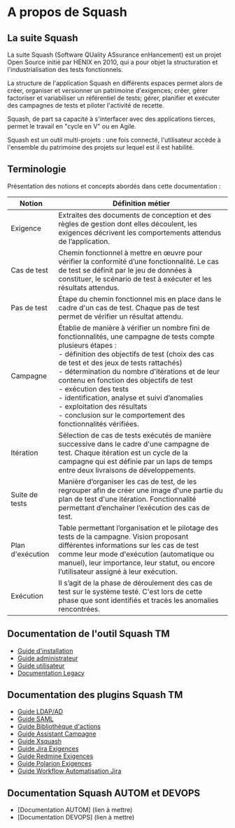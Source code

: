 # A propos de Squash

## La suite Squash

La suite Squash (Software QUality ASsurance enHancement) est un projet Open Source initié par HENIX en 2010, qui a pour objet la structuration et l'industrialisation des tests fonctionnels.

La structure de l'application Squash en différents espaces permet alors de créer, organiser et versionner un patrimoine d'exigences; créer, gérer factoriser et variabiliser un référentiel de tests; gérer, planifier et exécuter des campagnes de tests et piloter l'activité de recette.

Squash, de part sa capacité à s'interfacer avec des applications tierces, permet le travail en "cycle en V" ou en Agile.

Squash est un outil multi-projets : une fois connecté, l'utilisateur accède à l'ensemble du patrimoine des projets sur lequel est il est habilité.

## Terminologie

Présentation des notions et concepts abordés dans cette documentation :

|Notion|Définition métier
|--|--|
|Exigence|Extraites des documents de conception et des règles de gestion dont elles découlent, les exigences décrivent les comportements attendus de l’application.
|Cas de test|Chemin fonctionnel à mettre en œuvre pour vérifier la conformité d’une fonctionnalité. Le cas de test se définit par le jeu de données à constituer, le scénario de test à exécuter et les résultats attendus.
|Pas de test|Étape du chemin fonctionnel mis en place dans le cadre d'un cas de test. Chaque pas de test permet de vérifier un résultat attendu.
|Campagne|Établie de manière à vérifier un nombre fini de fonctionnalités, une campagne de tests compte plusieurs étapes : <br/>- définition des objectifs de test (choix des cas de test et des jeux de tests rattachés)<br/>- détermination du nombre d'itérations et de leur contenu en fonction des objectifs de test <br/>- exécution des tests<br/>- identification, analyse et suivi d’anomalies <br/>- exploitation des résultats <br/>- conclusion sur le comportement des fonctionnalités vérifiées.
|Itération|Sélection de cas de tests exécutés de manière successive dans le cadre d'une campagne de test. Chaque itération est un cycle de la campagne qui est définie par un laps de temps entre deux livraisons de développements.
|Suite de tests |Manière d’organiser les cas de test, de les regrouper afin de créer une image d'une partie du plan de test d'une itération. Fonctionnalité permettant d’enchaîner l’exécution des cas de test.
|Plan d'exécution |Table permettant l’organisation et le pilotage des tests de la campagne. Vision proposant différentes informations sur les cas de test comme leur mode d'exécution (automatique ou manuel), leur importance, leur statut, ou encore l’utilisateur assigné à leur exécution.
|Exécution|Il s’agit de la phase de déroulement des cas de test sur le système testé. C'est lors de cette phase que sont identifiés et tracés les anomalies rencontrées.

## Documentation de l'outil Squash TM

- [Guide d'installation](install-guide/installation-squash/config-mini-prerequis.md)
- [Guide administrateur](admin-guide/presentation-generale/presentation-administration-squash.md)
- [Guide utilisateur](user-guide/presentation-generale/espaces-squash.md)
- [Documentation Legacy](https://sites.google.com/a/henix.fr/wiki-squash-tm/)

## Documentation des plugins Squash TM

- [Guide LDAP/AD](plugin-guides/ad-ldap-guide/index.md)
- [Guide SAML](plugin-guides/saml-guide/index.md)
- [Guide Bibliothèque d'actions](plugin-guides/action-word-guide/index.md)
- [Guide Assistant Campagne](plugin-guides/campaign-wizard-guide/index.md)
- [Guide Xsquash](plugin-guides/xsquash-guide/index.md)
- [Guide Jira Exigences](plugin-guides/jira-req-guide/index.md)
- [Guide Redmine Exigences](plugin-guides/redmine-req-guide/index.md)
- [Guide Polarion Exigences](plugin-guides/polarion-guide/index.md)
- [Guide Workflow Automatisation Jira](plugin-guides/waj-guide/index.md)

## Documentation Squash AUTOM et DEVOPS

- [Documentation AUTOM] (lien à mettre)
- [Documentation DEVOPS] (lien à mettre)
